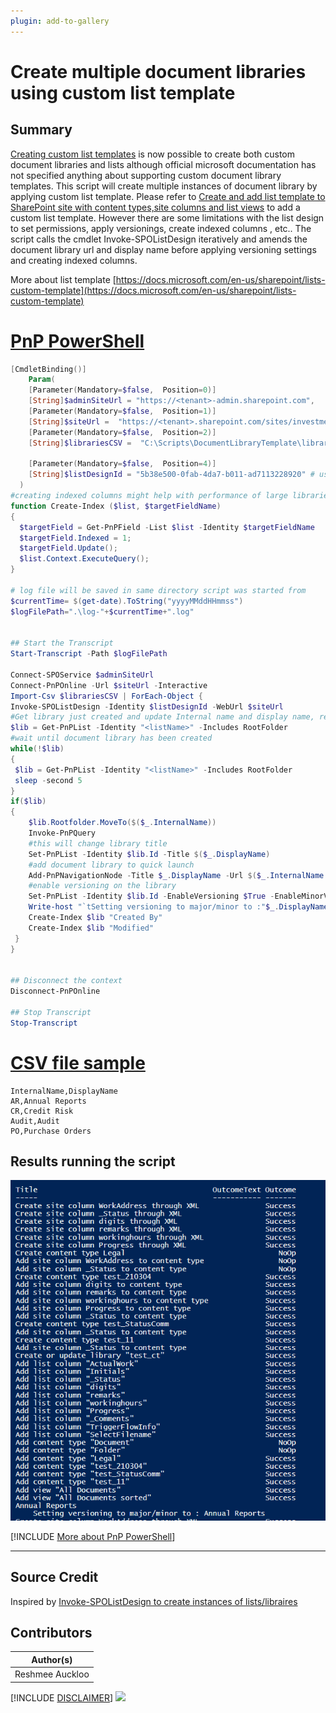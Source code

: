 ```yaml
---
plugin: add-to-gallery
---
```


# Create multiple document libraries using custom list template

## Summary

  [Creating custom list templates](https://docs.microsoft.com/en-us/sharepoint/lists-custom-template) is now possible to create both custom document libraries and lists although official microsoft documentation has not specified anything about supporting custom document library templates. This script will create multiple instances of document library by applying custom list template. Please refer to [Create and add list template to SharePoint site with content types,site columns and list views](https://github.com/pnp/script-samples/blob/main/scripts/spo-add-list-template-with-custom-library/README.md/#L1) to add a custom list template. However there are some limitations with the list design to  set permissions, apply versionings, create indexed columns , etc.. The script calls the cmdlet Invoke-SPOListDesign iteratively and amends the document library url and display name before applying versioning settings and creating indexed columns.  
 
More about list template 
 [https://docs.microsoft.com/en-us/sharepoint/lists-custom-template](https://docs.microsoft.com/en-us/sharepoint/lists-custom-template)

# [PnP PowerShell](#tab/pnpps)

```powershell
[CmdletBinding()] 
    Param(
    [Parameter(Mandatory=$false,  Position=0)]
    [String]$adminSiteUrl = "https://<tenant>-admin.sharepoint.com",
    [Parameter(Mandatory=$false,  Position=1)]
    [String]$siteUrl =  "https://<tenant>.sharepoint.com/sites/investment",
    [Parameter(Mandatory=$false,  Position=2)]
    [String]$librariesCSV =  "C:\Scripts\DocumentLibraryTemplate\libraries.csv",

    [Parameter(Mandatory=$false,  Position=4)]
    [String]$listDesignId = "5b38e500-0fab-4da7-b011-ad7113228920" # use Get-SPOListDesign to find the Id of the list design containing the document library template
  )
#creating indexed columns might help with performance of large libraries, i.e. >5000 files
function Create-Index ($list, $targetFieldName)
{
  $targetField = Get-PnPField -List $list -Identity $targetFieldName
  $targetField.Indexed = 1;
  $targetField.Update();
  $list.Context.ExecuteQuery();
}

# log file will be saved in same directory script was started from  
$currentTime= $(get-date).ToString("yyyyMMddHHmmss")  
$logFilePath=".\log-"+$currentTime+".log"  


## Start the Transcript  
Start-Transcript -Path $logFilePath 

Connect-SPOService $adminSiteUrl 
Connect-PnPOnline -Url $siteUrl -Interactive
Import-Csv $librariesCSV | ForEach-Object {
Invoke-SPOListDesign -Identity $listDesignId -WebUrl $siteUrl
#Get library just created and update Internal name and display name, replace <listName> with the name specified in the custom list template
$lib = Get-PnPList -Identity "<listName>" -Includes RootFolder
#wait until document library has been created
while(!$lib)
{
 $lib = Get-PnPList -Identity "<listName>" -Includes RootFolder
 sleep -second 5
}
if($lib)
{
    $lib.Rootfolder.MoveTo($($_.InternalName))  
    Invoke-PnPQuery  
    #this will change library title  
    Set-PnPList -Identity $lib.Id -Title $($_.DisplayName)
    #add document library to quick launch
    Add-PnPNavigationNode -Title $_.DisplayName -Url $($_.InternalName + "/") -Location "QuickLaunch"
    #enable versioning on the library
    Set-PnPList -Identity $lib.Id -EnableVersioning $True -EnableMinorVersions $True -MajorVersions 500 -MinorVersions 10
    Write-host "`tSetting versioning to major/minor to :"$_.DisplayName
    Create-Index $lib "Created By"
    Create-Index $lib "Modified"
 }
}


## Disconnect the context  
Disconnect-PnPOnline  
 
## Stop Transcript  
Stop-Transcript  

```
# [CSV file sample](#tab/csv)
```csv
InternalName,DisplayName 
AR,Annual Reports 
CR,Credit Risk 
Audit,Audit 
PO,Purchase Orders 

```
## Results running the script 
![Results Screenshot](assets/results.png)


[!INCLUDE [More about PnP PowerShell](../../docfx/includes/MORE-PNPPS.md)]

***
## Source Credit

Inspired by [Invoke-SPOListDesign to create instances of lists/libraires](https://reshmeeauckloo.wordpress.com/2021/10/27/invoke-spolistdesign-to-create-instances-of-lists-libraires/)

## Contributors

| Author(s) |
|-----------|
| Reshmee Auckloo |


[!INCLUDE [DISCLAIMER](../../docfx/includes/DISCLAIMER.md)]
<img src="https://m365-visitor-stats.azurewebsites.net/script-samples/scripts/spo-add-multiple-document-libraries-with-list-template" aria-hidden="true" />

